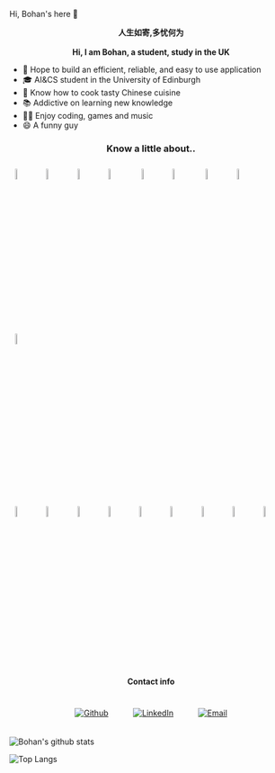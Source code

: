 <link rel="stylesheet" href="https://use.fontawesome.com/releases/v5.15.1/css/all.css" integrity="sha384-vp86vTRFVJgpjF9jiIGPEEqYqlDwgyBgEF109VFjmqGmIY/Y4HV4d3Gp2irVfcrp" crossorigin="anonymous">

Hi, Bohan's here 👋

**<center>人生如寄,多忧何为 </center>**
<br>
**<center>Hi, I am Bohan, a student, study in the UK</center>**
- 🌟 Hope to build an efficient, reliable, and easy to use application
- 🎓 AI&CS student in the University of Edinburgh
- 🔪 Know how to cook tasty Chinese cuisine
- 📚 Addictive on learning new knowledge
- 👨‍💻 Enjoy coding, games and music
- 😄 A funny guy

### <center>Know a little about..</center>
<img src="https://simpleicons.org/icons/java.svg" width="7%" style="margin: 10px;"><img src="https://simpleicons.org/icons/python.svg" width="7%" style="margin: 10px;"><img src="https://simpleicons.org/icons/haskell.svg" width="7%" style="margin: 10px;"><img src="https://simpleicons.org/icons/git.svg" width="7%" style="margin: 10px;">
<img src="https://simpleicons.org/icons/bootstrap.svg" width="7%" style="margin: 10px;"><img src="https://simpleicons.org/icons/html5.svg" width="7%" style="margin: 10px;">
<img src="https://simpleicons.org/icons/css3.svg" width="7%" style="margin: 10px;"><img src="https://simpleicons.org/icons/markdown.svg" width="7%" style=" margin: 10px;"><img src="https://simpleicons.org/icons/ubuntu.svg" width="7%" style="margin: 10px;">

<img src="https://simpleicons.org/icons/gitlab.svg" width="7%" style="margin: 10px;"><img src="https://simpleicons.org/icons/github.svg" width="7%" style="margin: 10px;"><img src="https://simpleicons.org/icons/pandas.svg" width="7%" style="margin: 10px;"><img src="https://simpleicons.org/icons/numpy.svg" width="7%" style="margin: 10px;"><img src="https://simpleicons.org/icons/amd.svg" width="7%" style="margin: 10px;"><img src="https://simpleicons.org/icons/atom.svg" width="7%" style="margin: 10px;"><img src="https://simpleicons.org/icons/visualstudiocode.svg" width="7%" style="margin: 10px;"><img src="https://simpleicons.org/icons/steam.svg" width="7%" style="margin: 10px;"><img src="https://simpleicons.org/icons/epicgames.svg" width="7%" style="margin: 10px;">

 #### <center>Contact info</center>
 <center>
 <p><a href="https://github.com/xubohan" target="_blank" style="margin: 4%;"><img alt="Github" src="https://img.shields.io/badge/GitHub-%2312100E.svg?&style=for-the-badge&logo=Github&logoColor=white" /></a>  <a href="https://www.linkedin.com/in/bohan-xu-b75619145/" target="_blank" style="margin: 4%;"><img alt="LinkedIn" src="https://img.shields.io/badge/linkedin-%230077B5.svg?&style=for-the-badge&logo=linkedin&logoColor=white" /></a>  <a href="mailto:xubohan666@gmail.com"><img alt="Email" src="https://img.shields.io/badge/Email-D14836?&style=for-the-badge&logo=Gmail&logoColor=white" style="margin: 4%;" /></a></p>
 </center>

![Bohan's github stats](https://github-readme-stats.vercel.app/api?username=xubohan&show_icons=true&count_private=true&hide_border=true&text_color=008891&icon_color=0f3057&title_color=00587a)

![Top Langs](https://github-readme-stats.vercel.app/api/top-langs/?username=xubohan&layout=compact&title_color=00587a&text_color=008891)


<!--
**xubohan/xubohan** is a ✨ _special_ ✨ repository because its `README.md` (this file) appears on your GitHub profile.

Here are some ideas to get you started:

- 🔭 I’m currently working on ...
- 🌱 I’m currently learning ...
- 👯 I’m looking to collaborate on ...
- 🤔 I’m looking for help with ...
- 💬 Ask me about ...
- 📫 How to reach me: ...
- 😄 Pronouns: ...
- ⚡ Fun fact: ...
-->
